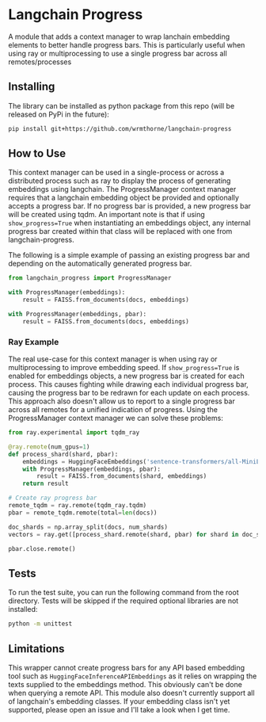 # Langchain Progress

A module that adds a context manager to wrap lanchain embedding elements to better handle progress bars. This is particularly useful when using ray or multiprocessing to use a single progress bar across all remotes/processes


## Installing

The library can be installed as python package from this repo (will be released on PyPi in the future):

```bash
pip install git+https://github.com/wrmthorne/langchain-progress
```


## How to Use

This context manager can be used in a single-process or across a distributed process such as ray to display the process of generating embeddings using langchain. The ProgressManager context manager requires that a langchain embedding object be provided and optionally accepts a progress bar. If no progress bar is provided, a new progress bar will be created using tqdm. An important note is that if using `show_progress=True` when instantiating an embeddings object, any internal progress bar created within that class will be replaced with one from langchain-progress.

The following is a simple example of passing an existing progress bar and depending on the automatically generated progress bar.

```python
from langchain_progress import ProgressManager

with ProgressManager(embeddings):
    result = FAISS.from_documents(docs, embeddings)

with ProgressManager(embeddings, pbar):
    result = FAISS.from_documents(docs, embeddings)
```

### Ray Example

The real use-case for this context manager is when using ray or multiprocessing to improve embedding speed. If `show_progress=True` is enabled for embeddings objects, a new  progress bar is created for each process. This causes fighting while drawing each individual progress bar, causing the progress bar to be redrawn for each update on each process. This approach also doesn't allow us to report to a single progress bar across all remotes for a unified indication of progress. Using the ProgressManager context manager we can solve these problems:

```python
from ray.experimental import tqdm_ray

@ray.remote(num_gpus=1)
def process_shard(shard, pbar):
    embeddings = HuggingFaceEmbeddings('sentence-transformers/all-MiniLM-L6-v2')
    with ProgressManager(embeddings, pbar):
        result = FAISS.from_documents(shard, embeddings)
    return result

# Create ray progress bar
remote_tqdm = ray.remote(tqdm_ray.tqdm)
pbar = remote_tqdm.remote(total=len(docs))

doc_shards = np.array_split(docs, num_shards)
vectors = ray.get([process_shard.remote(shard, pbar) for shard in doc_shards])

pbar.close.remote()
```

## Tests

To run the test suite, you can run the following command from the root directory. Tests will be skipped if the required optional libraries are not installed:

```bash
python -m unittest
```

## Limitations

This wrapper cannot create progress bars for any API based embedding tool such as `HuggingFaceInferenceAPIEmbeddings` as it relies on wrapping the texts supplied to the embeddings method. This obviously can't be done when querying a remote API. This module also doesn't currently support all of langchain's embedding classes. If your embedding class isn't yet supported, please open an issue and I'll take a look when I get time.
